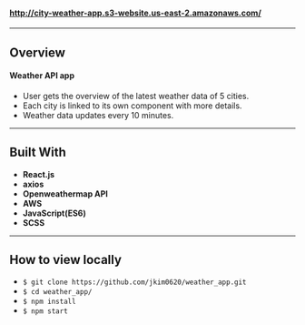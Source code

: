 #### http://city-weather-app.s3-website.us-east-2.amazonaws.com/


---


## Overview

#### Weather API app
* User gets the overview of the latest weather data of 5 cities.
* Each city is linked to its own component with more details.
* Weather data updates every 10 minutes.



---

## Built With

* **React.js**
* **axios**
* **Openweathermap API**
* **AWS**
* **JavaScript(ES6)**
* **SCSS**

---

## How to view locally

* ```$ git clone https://github.com/jkim0620/weather_app.git```
* ```$ cd weather_app/```
* ```$ npm install```
* ```$ npm start```

